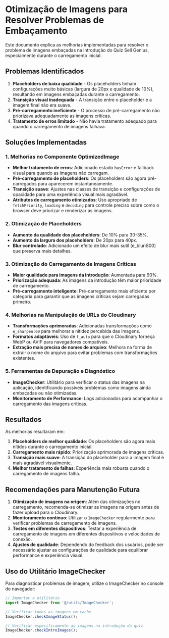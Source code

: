 # Otimização de Imagens para Resolver Problemas de Embaçamento

Este documento explica as melhorias implementadas para resolver o problema de imagens embaçadas na introdução do Quiz Sell Genius, especialmente durante o carregamento inicial.

## Problemas Identificados

1. **Placeholders de baixa qualidade** - Os placeholders tinham configurações muito básicas (largura de 20px e qualidade de 10%), resultando em imagens embaçadas durante o carregamento.
2. **Transição visual inadequada** - A transição entre o placeholder e a imagem final não era suave.
3. **Pré-carregamento ineficiente** - O processo de pré-carregamento não priorizava adequadamente as imagens críticas.
4. **Tratamento de erros limitado** - Não havia tratamento adequado para quando o carregamento de imagens falhava.

## Soluções Implementadas

### 1. Melhorias no Componente OptimizedImage

- **Melhor tratamento de erros**: Adicionado estado `hasError` e fallback visual para quando as imagens não carregam.
- **Pré-carregamento de placeholders**: Os placeholders são agora pré-carregados para aparecerem instantaneamente.
- **Transição suave**: Ajustes nas classes de transição e configurações de opacidade para uma experiência visual mais agradável.
- **Atributos de carregamento otimizados**: Uso apropriado de `fetchPriority`, `loading` e `decoding` para controle preciso sobre como o browser deve priorizar e renderizar as imagens.

### 2. Otimização de Placeholders

- **Aumento da qualidade dos placeholders**: De 10% para 30-35%.
- **Aumento da largura dos placeholders**: De 20px para 40px.
- **Blur controlado**: Adicionado um efeito de blur mais sutil (e_blur:800) que preserva mais detalhes.

### 3. Otimização do Carregamento de Imagens Críticas

- **Maior qualidade para imagens da introdução**: Aumentada para 90%.
- **Priorização adequada**: As imagens da introdução têm maior prioridade de carregamento.
- **Pré-carregamento inteligente**: Pré-carregamento mais eficiente por categoria para garantir que as imagens críticas sejam carregadas primeiro.

### 4. Melhorias na Manipulação de URLs do Cloudinary

- **Transformações aprimoradas**: Adicionadas transformações como `e_sharpen:60` para melhorar a nitidez percebida das imagens.
- **Formatos adaptáveis**: Uso de `f_auto` para que o Cloudinary forneça WebP ou AVIF para navegadores compatíveis.
- **Extração mais precisa de nomes de arquivo**: Melhora na forma de extrair o nome do arquivo para evitar problemas com transformações existentes.

### 5. Ferramentas de Depuração e Diagnóstico

- **ImageChecker**: Utilitário para verificar o status das imagens na aplicação, identificando possíveis problemas como imagens ainda embaçadas ou não otimizadas.
- **Monitoramento de Performance**: Logs adicionados para acompanhar o carregamento das imagens críticas.

## Resultados

As melhorias resultaram em:

1. **Placeholders de melhor qualidade**: Os placeholders são agora mais nítidos durante o carregamento inicial.
2. **Carregamento mais rápido**: Priorização aprimorada de imagens críticas.
3. **Transição mais suave**: A transição do placeholder para a imagem final é mais agradável visualmente.
4. **Melhor tratamento de falhas**: Experiência mais robusta quando o carregamento de imagens falha.

## Recomendações para Manutenção Futura

1. **Otimização de imagens na origem**: Além das otimizações no carregamento, recomenda-se otimizar as imagens na origem antes de fazer upload para o Cloudinary.
2. **Monitoramento contínuo**: Utilizar o `ImageChecker` regularmente para verificar problemas de carregamento de imagens.
3. **Testes em diferentes dispositivos**: Testar a experiência de carregamento de imagens em diferentes dispositivos e velocidades de conexão.
4. **Ajustes de qualidade**: Dependendo do feedback dos usuários, pode ser necessário ajustar as configurações de qualidade para equilibrar performance e experiência visual.

## Uso do Utilitário ImageChecker

Para diagnosticar problemas de imagem, utilize o ImageChecker no console do navegador:

```javascript
// Importar o utilitário
import ImageChecker from '@/utils/ImageChecker';

// Verificar todas as imagens em cache
ImageChecker.checkImageStatus();

// Verificar especificamente as imagens na introdução do quiz
ImageChecker.checkIntroImages();
```
